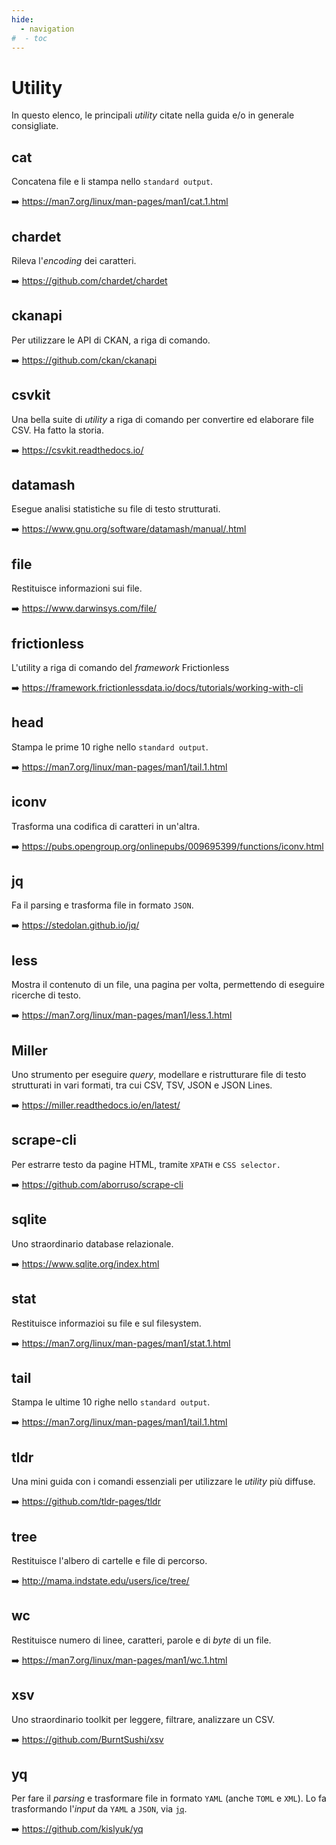 ```yaml
---
hide:
  - navigation
#  - toc
---
```


# Utility

In questo elenco, le principali *utility* citate nella guida e/o in generale consigliate.

## cat

Concatena file e li stampa nello `standard output`.

:arrow_right: <https://man7.org/linux/man-pages/man1/cat.1.html>

## chardet

Rileva l'*encoding* dei caratteri.

:arrow_right: <https://github.com/chardet/chardet>

## ckanapi

Per utilizzare le API di CKAN, a riga di comando.

:arrow_right: <https://github.com/ckan/ckanapi>

## csvkit

Una bella suite di *utility* a riga di comando per convertire ed elaborare file CSV. Ha fatto la storia.

:arrow_right: <https://csvkit.readthedocs.io/>

## datamash

Esegue analisi statistiche su file di testo strutturati.

:arrow_right: <https://www.gnu.org/software/datamash/manual/.html>

## file

Restituisce informazioni sui file.

:arrow_right: <https://www.darwinsys.com/file/>

## frictionless

L'utility a riga di comando del *framework* Frictionless

:arrow_right: <https://framework.frictionlessdata.io/docs/tutorials/working-with-cli>

## head

Stampa le prime 10 righe nello `standard output`.

:arrow_right: <https://man7.org/linux/man-pages/man1/tail.1.html>

## iconv

Trasforma una codifica di caratteri in un'altra.

:arrow_right: <https://pubs.opengroup.org/onlinepubs/009695399/functions/iconv.html>

## jq

Fa il parsing e trasforma file in formato `JSON`.

:arrow_right: <https://stedolan.github.io/jq/>

## less

Mostra il contenuto di un file, una pagina per volta, permettendo di eseguire ricerche di testo.

:arrow_right: <https://man7.org/linux/man-pages/man1/less.1.html>

## Miller

Uno strumento per eseguire *query*, modellare e ristrutturare file di testo strutturati in vari formati, tra cui CSV, TSV, JSON e JSON Lines.

:arrow_right: <https://miller.readthedocs.io/en/latest/>

## scrape-cli

Per estrarre testo da pagine HTML, tramite `XPATH` e `CSS selector.`

:arrow_right: <https://github.com/aborruso/scrape-cli>

## sqlite

Uno straordinario database relazionale.

:arrow_right: <https://www.sqlite.org/index.html>

## stat

Restituisce informazioi su file e sul filesystem.

:arrow_right: <https://man7.org/linux/man-pages/man1/stat.1.html>

## tail

Stampa le ultime 10 righe nello `standard output`.

:arrow_right: <https://man7.org/linux/man-pages/man1/tail.1.html>

## tldr

Una mini guida con i comandi essenziali per utilizzare le *utility* più diffuse.

:arrow_right: <https://github.com/tldr-pages/tldr>

## tree

Restituisce l'albero di cartelle e file di percorso.

:arrow_right: <http://mama.indstate.edu/users/ice/tree/>

## wc

Restituisce numero di linee, caratteri, parole e di *byte* di un file.

:arrow_right: <https://man7.org/linux/man-pages/man1/wc.1.html>

## xsv

Uno straordinario toolkit per leggere, filtrare, analizzare un CSV.

:arrow_right: <https://github.com/BurntSushi/xsv>

## yq

Per fare il *parsing* e trasformare file in formato `YAML` (anche `TOML` e `XML`). Lo fa trasformando l'*input* da `YAML` a `JSON`, via [`jq`](#jq).

:arrow_right: <https://github.com/kislyuk/yq>

